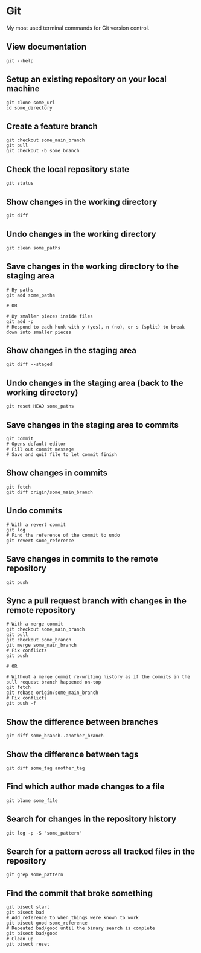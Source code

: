 # Git

My most used terminal commands for Git version control.

## View documentation

```shell
git --help
```

## Setup an existing repository on your local machine

```shell
git clone some_url
cd some_directory
```

## Create a feature branch

```shell
git checkout some_main_branch
git pull
git checkout -b some_branch
```

## Check the local repository state

```shell
git status
```

## Show changes in the working directory

```shell
git diff
```

## Undo changes in the working directory

```shell
git clean some_paths
```

## Save changes in the working directory to the staging area

```shell
# By paths
git add some_paths

# OR

# By smaller pieces inside files
git add -p
# Respond to each hunk with y (yes), n (no), or s (split) to break down into smaller pieces
```

## Show changes in the staging area

```shell
git diff --staged
```

## Undo changes in the staging area (back to the working directory)

```shell
git reset HEAD some_paths
```

## Save changes in the staging area to commits

```shell
git commit
# Opens default editor
# Fill out commit message
# Save and quit file to let commit finish
```

## Show changes in commits

```shell
git fetch
git diff origin/some_main_branch
```

## Undo commits

```shell
# With a revert commit
git log
# Find the reference of the commit to undo
git revert some_reference
```

## Save changes in commits to the remote repository

```shell
git push
```

## Sync a pull request branch with changes in the remote repository

```shell
# With a merge commit
git checkout some_main_branch
git pull
git checkout some_branch
git merge some_main_branch
# Fix conflicts
git push

# OR

# Without a merge commit re-writing history as if the commits in the pull request branch happened on-top
git fetch
git rebase origin/some_main_branch
# Fix conflicts
git push -f
```

## Show the difference between branches

```shell
git diff some_branch..another_branch
```

## Show the difference between tags

```shell
git diff some_tag another_tag
```

## Find which author made changes to a file

```shell
git blame some_file
```

## Search for changes in the repository history

```shell
git log -p -S "some_pattern"
```

## Search for a pattern across all tracked files in the repository

```shell
git grep some_pattern
```

## Find the commit that broke something

```shell
git bisect start
git bisect bad
# Add reference to when things were known to work
git bisect good some_reference
# Repeated bad/good until the binary search is complete
git bisect bad/good
# Clean up
git bisect reset
```
